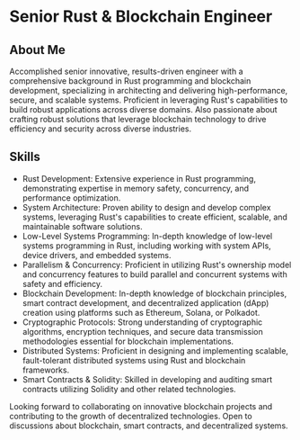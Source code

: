  # Senior Rust & Blockchain Engineer

## About Me
Accomplished senior innovative, results-driven engineer with a comprehensive background in Rust programming and blockchain development, specializing in architecting and delivering high-performance, secure, and scalable systems. 
Proficient in leveraging Rust's capabilities to build robust applications across diverse domains.
Also passionate about crafting robust solutions that leverage blockchain technology to drive efficiency and security across diverse industries.

## Skills
- Rust Development: Extensive experience in Rust programming, demonstrating expertise in memory safety, concurrency, and performance optimization.
- System Architecture: Proven ability to design and develop complex systems, leveraging Rust's capabilities to create efficient, scalable, and maintainable software solutions.
- Low-Level Systems Programming: In-depth knowledge of low-level systems programming in Rust, including working with system APIs, device drivers, and embedded systems.
- Parallelism & Concurrency: Proficient in utilizing Rust's ownership model and concurrency features to build parallel and concurrent systems with safety and efficiency.
- Blockchain Development: In-depth knowledge of blockchain principles, smart contract development, and decentralized application (dApp) creation using platforms such as Ethereum, Solana, or Polkadot.
- Cryptographic Protocols: Strong understanding of cryptographic algorithms, encryption techniques, and secure data transmission methodologies essential for blockchain implementations.
- Distributed Systems: Proficient in designing and implementing scalable, fault-tolerant distributed systems using Rust and blockchain frameworks.
- Smart Contracts & Solidity: Skilled in developing and auditing smart contracts utilizing Solidity and other related technologies.

Looking forward to collaborating on innovative blockchain projects and contributing to the growth of decentralized technologies. Open to discussions about blockchain, smart contracts, and decentralized systems.

